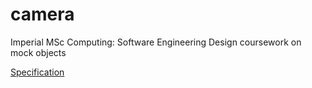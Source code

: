 # camera
Imperial MSc Computing: Software Engineering Design coursework on mock objects

[Specification](secification.pdf)

